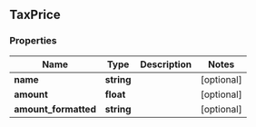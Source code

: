 ## TaxPrice

### Properties
Name | Type | Description | Notes
------------ | ------------- | ------------- | -------------
**name** | **string** |  | [optional] 
**amount** | **float** |  | [optional] 
**amount_formatted** | **string** |  | [optional] 



